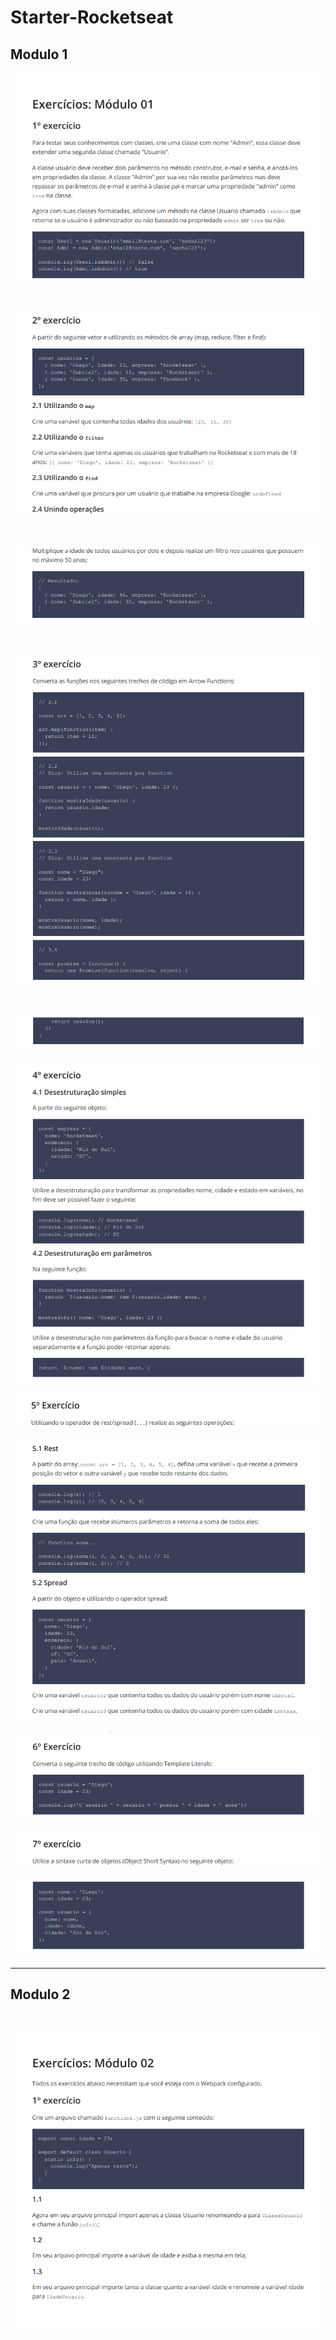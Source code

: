 # Starter-Rocketseat

## Modulo 1

<p align="center">
  <img src="./images-readme/ex1-1.png">
</p>
<br>
<p align="center">
  <img src=".\images-readme/ex1-2-a.png">
</p>
<br>
<p align="center">
  <img src="./images-readme/ex1-2-b.png">
</p>
<br>
<p align="center">
  <img src="images-readme/ex1-3-a.png">
</p>
<br>
<p align="center">
  <img src="./images-readme/ex1-3-b.png">
</p>
<p align="center">
  <img src="./images-readme/ex1-4.png">
</p>
<p align="center">
  <img src="./images-readme/ex1-5-a.png">
</p>
<p align="center">
  <img src="./images-readme/ex1-5-b.png">
</p>
<p align="center">
  <img src="./images-readme/ex1-6.png">
</p>
<p align="center">
  <img src="./images-readme/ex1-7-a.png">
</p>
<p align="center">
  <img src="./images-readme/ex1-7b.png">
</p>

--- 
                                      
## Modulo 2

<br>
<p align="center">
  <img src="./images-readme/ex2.png">
</p>
<br>
